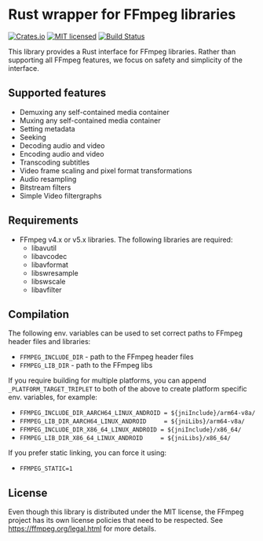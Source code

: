 # Rust wrapper for FFmpeg libraries

[![Crates.io][crates-badge]][crates-url]
[![MIT licensed][license-badge]][license-url]
[![Build Status][build-badge]][build-url]

[crates-badge]: https://img.shields.io/crates/v/ac-ffmpeg
[crates-url]: https://crates.io/crates/ac-ffmpeg
[license-badge]: https://img.shields.io/crates/l/ac-ffmpeg
[license-url]: https://github.com/angelcam/rust-ac-ffmpeg/blob/master/LICENSE
[build-badge]: https://travis-ci.org/angelcam/rust-ac-ffmpeg.svg?branch=master
[build-url]: https://travis-ci.org/angelcam/rust-ac-ffmpeg

This library provides a Rust interface for FFmpeg libraries. Rather than
supporting all FFmpeg features, we focus on safety and simplicity of the
interface.

## Supported features

* Demuxing any self-contained media container
* Muxing any self-contained media container
* Setting metadata
* Seeking
* Decoding audio and video
* Encoding audio and video
* Transcoding subtitles
* Video frame scaling and pixel format transformations
* Audio resampling
* Bitstream filters
* Simple Video filtergraphs

## Requirements

* FFmpeg v4.x or v5.x libraries. The following libraries are required:
    * libavutil
    * libavcodec
    * libavformat
    * libswresample
    * libswscale
    * libavfilter

## Compilation

The following env. variables can be used to set correct paths to FFmpeg header
files and libraries:

* `FFMPEG_INCLUDE_DIR` - path to the FFmpeg header files
* `FFMPEG_LIB_DIR` - path to the FFmpeg libs

If you require building for multiple platforms, you can append
`_PLATFORM_TARGET_TRIPLET` to both of the above to create platform specific
env. variables, for example:
* `FFMPEG_INCLUDE_DIR_AARCH64_LINUX_ANDROID = ${jniInclude}/arm64-v8a/`
* `FFMPEG_LIB_DIR_AARCH64_LINUX_ANDROID     = ${jniLibs}/arm64-v8a/`
* `FFMPEG_INCLUDE_DIR_X86_64_LINUX_ANDROID = ${jniInclude}/x86_64/`
* `FFMPEG_LIB_DIR_X86_64_LINUX_ANDROID     = ${jniLibs}/x86_64/`

If you prefer static linking, you can force it using:

* `FFMPEG_STATIC=1`

## License

Even though this library is distributed under the MIT license, the FFmpeg
project has its own license policies that need to be respected. See
https://ffmpeg.org/legal.html for more details.
